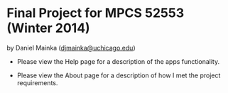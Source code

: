# Final Project for MPCS 52553 (Winter 2014)
by Daniel Mainka (djmainka@uchicago.edu)

* Please view the Help page for a description of the apps functionality.

* Please view the About page for a description of how I met the project requirements.

